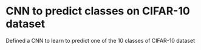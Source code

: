 # CNN to predict classes on CIFAR-10 dataset

Defined a CNN to learn to predict one of the 10 classes of CIFAR-10 dataset
